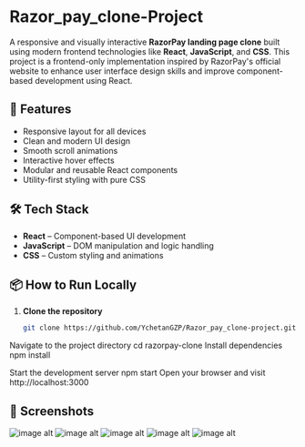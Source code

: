 # Razor_pay_clone-Project

A responsive and visually interactive **RazorPay landing page clone** built using modern frontend technologies like **React**, **JavaScript**, and **CSS**. This project is a frontend-only implementation inspired by RazorPay's official website to enhance user interface design skills and improve component-based development using React.

## 🚀 Features

- Responsive layout for all devices
- Clean and modern UI design
- Smooth scroll animations
- Interactive hover effects
- Modular and reusable React components
- Utility-first styling with pure CSS

## 🛠️ Tech Stack

- **React** – Component-based UI development
- **JavaScript** – DOM manipulation and logic handling
- **CSS** – Custom styling and animations

## 📦 How to Run Locally

1. **Clone the repository**
   ```bash
   git clone https://github.com/YchetanGZP/Razor_pay_clone-project.git
   
Navigate to the project directory
cd razorpay-clone
Install dependencies
npm install

Start the development server
npm start
Open your browser and visit http://localhost:3000

## 📸 Screenshots
![image alt](https://github.com/YchetanGZP/Razor_pay_clone-Project/blob/fb21c444f9e088c85244b52c238ed74ee0c32876/Screenshot%202025-07-23%20213245.png)
![image alt](https://github.com/YchetanGZP/Razor_pay_clone-Project/blob/319e75c5272a3f7097a7dc9acad687e9ff8095fd/Screenshot%202025-07-23%20213303.png)
![image alt](https://github.com/YchetanGZP/Razor_pay_clone-Project/blob/319e75c5272a3f7097a7dc9acad687e9ff8095fd/Screenshot%202025-07-23%20213324.png)
![image alt](https://github.com/YchetanGZP/Razor_pay_clone-Project/blob/319e75c5272a3f7097a7dc9acad687e9ff8095fd/Screenshot%202025-07-23%20213344.png)
![image alt](https://github.com/YchetanGZP/Razor_pay_clone-Project/blob/5bd8c7e1e394b030cc6fc652d783d76bb5efbea5/Screenshot%202025-07-23%20213442.png)
